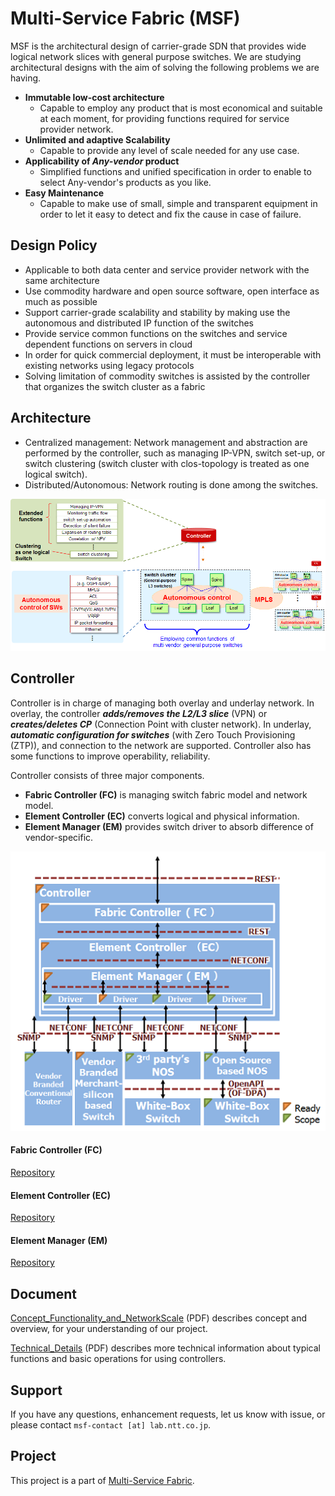 # Multi-Service Fabric (MSF)
MSF is the architectural design of carrier-grade SDN that provides wide logical network slices with general purpose switches. We are studying architectural designs with the aim of solving the following problems we are having.

- **Immutable low-cost architecture**
	- Capable to employ any product that is most economical and suitable at each moment, for providing functions required for service provider network.
- **Unlimited and adaptive Scalability**
	- Capable to provide any level of scale needed for any use case.
- **Applicability of *Any-vendor* product**
	- Simplified functions and unified specification in order to enable to select Any-vendor's products as you like.
- **Easy Maintenance**
	- Capable to make use of small, simple and transparent equipment in order to let it easy to detect and fix the cause in case of failure.

## Design Policy
- Applicable to both data center and service provider network with the same architecture
- Use commodity hardware and open source software, open interface as much as possible
- Support carrier-grade scalability and stability by making use the autonomous and distributed IP function of the switches
- Provide service common functions on the switches and service dependent functions on servers in cloud
- In order for quick commercial deployment, it must be interoperable with existing networks using legacy protocols
- Solving limitation of commodity switches is assisted by the controller that organizes the switch cluster as a fabric

## Architecture
- Centralized management: Network management and abstraction are performed by the controller, such as managing IP-VPN, switch set-up, or switch clustering (switch cluster with clos-topology is treated as one logical switch).
- Distributed/Autonomous: Network routing is done among the switches.

![architecuture](/doc/img/architecture.png)

## Controller
Controller is in charge of managing both overlay and underlay network. In overlay, the controller ***adds/removes the L2/L3 slice*** (VPN) or ***creates/deletes CP*** (Connection Point with cluster network). In underlay, ***automatic configuration for switches*** (with Zero Touch Provisioning (ZTP)), and connection to the network are supported. Controller also has some functions to improve operability, reliability.

 Controller consists of three major components.
- **Fabric Controller (FC)** is managing switch fabric model and network model.
- **Element Controller (EC)** converts logical and physical information.
- **Element Manager (EM)** provides switch driver to absorb difference of vendor-specific.

![controller_architecuture](/doc/img/controller_architecture.png)

#### Fabric Controller (FC)
[Repository](https://github.com/multi-service-fabric/fabric-controller)

#### Element Controller (EC)
[Repository](https://github.com/multi-service-fabric/element-controller)

#### Element Manager (EM)
[Repository](https://github.com/multi-service-fabric/element-manager)

## Document
[Concept_Functionality_and_NetworkScale](/doc/Concept_Functionality_and_NetworkScale.pdf) (PDF) describes concept and overview, for your understanding of our project.

[Technical_Details](/doc/Technical_Details_r02.pdf) (PDF) describes more technical information about typical functions and basic operations for using controllers.

## Support
If you have any questions, enhancement requests,  let us know with issue, or please contact `msf-contact [at] lab.ntt.co.jp`.

## Project
This project is a part of [Multi-Service Fabric](https://github.com/multi-service-fabric/).
